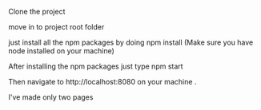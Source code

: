 Clone the project

move in to project root folder

just install all the npm packages by doing npm install (Make sure you have node installed on your machine)

After installing the npm packages just type npm start

Then navigate to http://localhost:8080 on your machine .

I've made only two pages